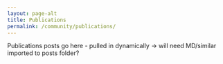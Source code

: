 ```yaml
---
layout: page-alt
title: Publications
permalink: /community/publications/
---
```


Publications posts go here - pulled in dynamically -> will need MD/similar imported to posts folder?

